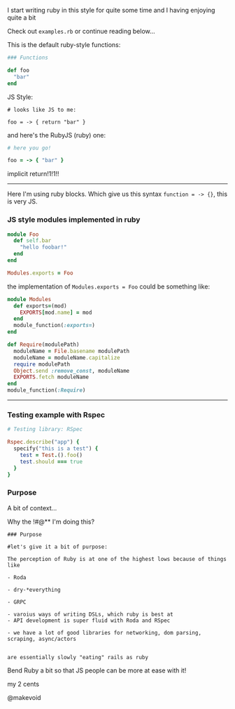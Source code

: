 I start writing ruby in this style for quite some time and I having enjoying quite a bit

Check out `examples.rb` or continue reading below...

This is the default ruby-style functions:

```ruby
### Functions

def foo
  "bar"
end
```

JS Style:

```
# looks like JS to me:

foo = -> { return "bar" }
```


and here's the RubyJS (ruby) one:

```ruby
# here you go!

foo = -> { "bar" }
```

implicit return!1!1!!

---

Here I'm using ruby blocks. Which give us this syntax `function = -> {}`, this is very JS.




### JS style modules implemented in ruby


```ruby
module Foo
  def self.bar
    "hello foobar!"
  end
end

Modules.exports = Foo
```


the implementation of `Modules.exports = Foo`  could be something like:


```ruby
module Modules
  def exports=(mod)
    EXPORTS[mod.name] = mod
  end
  module_function(:exports=)
end

def Require(modulePath)
  moduleName = File.basename modulePath
  moduleName = moduleName.capitalize
  require modulePath
  Object.send :remove_const, moduleName
  EXPORTS.fetch moduleName
end
module_function(:Require)
```


---

### Testing example with Rspec

```ruby
# Testing library: RSpec

Rspec.describe("app") {
  specify("this is a test") {
    test = Test.().foo()
    test.should === true
  }
}
```



### Purpose

A bit of context...

Why the !#@** I'm doing this?

```
### Purpose

#let's give it a bit of purpose:

The perception of Ruby is at one of the highest lows because of things like

- Roda

- dry-*everything

- GRPC

- varoius ways of writing DSLs, which ruby is best at
- API development is super fluid with Roda and RSpec

- we have a lot of good libraries for networking, dom parsing, scraping, async/actors


are essentially slowly "eating" rails as ruby
```


Bend Ruby a bit so that JS people can be more at ease with it!


my 2 cents

@makevoid
